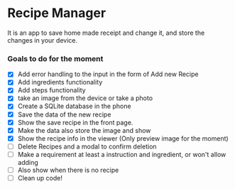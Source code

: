 # Recipe Manager

It is an app to save home made receipt and change it, and store the changes in your device.



### Goals to do for the moment

- [x] Add error handling to the input in the form of Add new Recipe
- [x] Add ingredients functionality
- [x] Add steps functionality
- [x] take an image from the device or take a photo
- [x] Create a SQLite database in the phone
- [x] Save the data of the new recipe
- [x] Show the save recipe in the front page.
- [x] Make the data also store the image and show
- [x] Show the recipe info in the viewer (Only preview image for the moment)
- [ ] Delete Recipes and a modal to confirm deletion
- [ ] Make a requirement at least a instruction and ingredient, or won't allow adding
- [ ] Also show when there is no recipe
- [ ] Clean up code!

